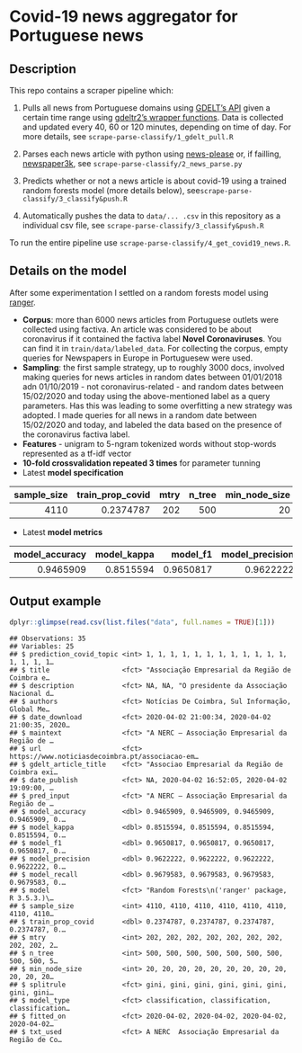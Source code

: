 Covid-19 news aggregator for Portuguese news
================

## Description

This repo contains a scraper pipeline which:

1.  Pulls all news from Portuguese domains using [GDELT’s
    API](https://www.gdeltproject.org/) given a certain time range using
    [gdeltr2’s wrapper functions](https://github.com/abresler/gdeltr2).
    Data is collected and updated every 40, 60 or 120 minutes, depending
    on time of day. For more details, see
    `scrape-parse-classify/1_gdelt_pull.R`

2.  Parses each news article with python using
    [news-please](https://github.com/fhamborg/news-please) or, if
    failling,
    [newspaper3k](https://newspaper.readthedocs.io/en/latest/), see
    `scrape-parse-classify/2_news_parse.py`

3.  Predicts whether or not a news article is about covid-19 using a
    trained random forests model (more details below),
    see`scrape-parse-classify/3_classify&push.R`

4.  Automatically pushes the data to `data/... .csv` in this repository
    as a individual csv file, see
    `scrape-parse-classify/3_classify&push.R`

To run the entire pipeline use
`scrape-parse-classify/4_get_covid19_news.R`.

## Details on the model

After some experimentation I settled on a random forests model using
[ranger](https://cran.r-project.org/web/packages/ranger/index.html).

  - **Corpus**: more than 6000 news articles from Portuguese outlets
    were collected using factiva. An article was considered to be about
    coronavirus if it contained the factiva label **Novel
    Coronaviruses**. You can find it in `train/data/labeled_data`. For
    collecting the corpus, empty queries for Newspapers in Europe in
    Portuguesew were used.
  - **Sampling**: the first sample strategy, up to roughly 3000 docs,
    involved making queries for news articles in random dates between
    01/01/2018 adn 01/10/2019 - not coronavirus-related - and random
    dates between 15/02/2020 and today using the above-mentioned label
    as a query parameters. Has this was leading to some overfitting a
    new strategy was adopted. I made queries for all news in a random
    date between 15/02/2020 and today, and labeled the data based on the
    presence of the coronavirus factiva label.
  - **Features** - unigram to 5-ngram tokenized words without stop-words
    represented as a tf-idf vector
  - **10-fold crossvalidation repeated 3 times** for parameter tunning
  - Latest **model
specification**

| sample\_size | train\_prop\_covid | mtry | n\_tree | min\_node\_size | splitrule | model\_type    |
| -----------: | -----------------: | ---: | ------: | --------------: | :-------- | :------------- |
|         4110 |          0.2374787 |  202 |     500 |              20 | gini      | classification |

  - Latest **model
metrics**

| model\_accuracy | model\_kappa | model\_f1 | model\_precision | model\_recall |
| --------------: | -----------: | --------: | ---------------: | ------------: |
|       0.9465909 |    0.8515594 | 0.9650817 |        0.9622222 |     0.9679583 |

## Output example

``` r
dplyr::glimpse(read.csv(list.files("data", full.names = TRUE)[1]))
```

    ## Observations: 35
    ## Variables: 25
    ## $ prediction_covid_topic <int> 1, 1, 1, 1, 1, 1, 1, 1, 1, 1, 1, 1, 1, 1, 1, 1…
    ## $ title                  <fct> "Associação Empresarial da Região de Coimbra e…
    ## $ description            <fct> NA, NA, "O presidente da Associação Nacional d…
    ## $ authors                <fct> Notícias De Coimbra, Sul Informação, Global Me…
    ## $ date_download          <fct> 2020-04-02 21:00:34, 2020-04-02 21:00:35, 2020…
    ## $ maintext               <fct> "A NERC – Associação Empresarial da Região de …
    ## $ url                    <fct> https://www.noticiasdecoimbra.pt/associacao-em…
    ## $ gdelt_article_title    <fct> "Associao Empresarial da Região de Coimbra exi…
    ## $ date_publish           <fct> NA, 2020-04-02 16:52:05, 2020-04-02 19:09:00, …
    ## $ pred_input             <fct> "A NERC – Associação Empresarial da Região de …
    ## $ model_accuracy         <dbl> 0.9465909, 0.9465909, 0.9465909, 0.9465909, 0.…
    ## $ model_kappa            <dbl> 0.8515594, 0.8515594, 0.8515594, 0.8515594, 0.…
    ## $ model_f1               <dbl> 0.9650817, 0.9650817, 0.9650817, 0.9650817, 0.…
    ## $ model_precision        <dbl> 0.9622222, 0.9622222, 0.9622222, 0.9622222, 0.…
    ## $ model_recall           <dbl> 0.9679583, 0.9679583, 0.9679583, 0.9679583, 0.…
    ## $ model                  <fct> "Random Forests\n('ranger' package, R 3.5.3.)\…
    ## $ sample_size            <int> 4110, 4110, 4110, 4110, 4110, 4110, 4110, 4110…
    ## $ train_prop_covid       <dbl> 0.2374787, 0.2374787, 0.2374787, 0.2374787, 0.…
    ## $ mtry                   <int> 202, 202, 202, 202, 202, 202, 202, 202, 202, 2…
    ## $ n_tree                 <int> 500, 500, 500, 500, 500, 500, 500, 500, 500, 5…
    ## $ min_node_size          <int> 20, 20, 20, 20, 20, 20, 20, 20, 20, 20, 20, 20…
    ## $ splitrule              <fct> gini, gini, gini, gini, gini, gini, gini, gini…
    ## $ model_type             <fct> classification, classification, classification…
    ## $ fitted_on              <fct> 2020-04-02, 2020-04-02, 2020-04-02, 2020-04-02…
    ## $ txt_used               <fct> A NERC  Associação Empresarial da Região de Co…
